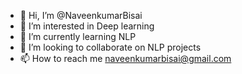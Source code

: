 - 👋 Hi, I’m @NaveenkumarBisai
- 👀 I’m interested in Deep learning
- 🌱 I’m currently learning NLP
- 💞️ I’m looking to collaborate on NLP projects
- 📫 How to reach me naveenkumarbisai@gmail.com

<!---
NaveenkumarBisai/NaveenkumarBisai is a ✨ special ✨ repository because its `README.md` (this file) appears on your GitHub profile.
You can click the Preview link to take a look at your changes.
--->
